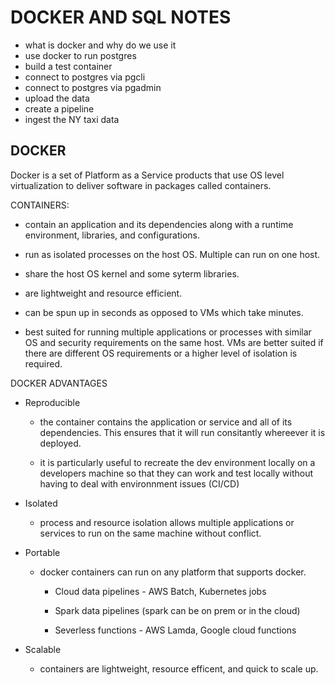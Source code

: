 # DOCKER AND SQL NOTES 
- what is docker and why do we use it 
- use docker to run postgres
- build a test container  
- connect to postgres via pgcli
- connect to postgres via pgadmin 
- upload the data 
- create a pipeline 
- ingest the NY taxi data 


## DOCKER 
Docker is a set of Platform as a Service products that use OS level virtualization to deliver software in packages called containers.

CONTAINERS:

- contain an application and its dependencies along with a runtime environment, libraries, and configurations. 

- run as isolated processes on the host OS. Multiple can run on one host. 

- share the host OS kernel and some syterm libraries. 

- are lightweight and resource efficient. 

- can be spun up in seconds as opposed to VMs which take minutes. 

- best suited for running multiple applications or processes with similar OS and 
security requirements on the same host. VMs are better suited if there are different OS requirements or a higher level of isolation is required. 

DOCKER ADVANTAGES 

- Reproducible 

    - the container contains the application or service and all of its dependencies. This ensures that it will run consitantly whereever it is deployed. 

    - it is particularly useful to recreate the dev environment locally on a developers machine so that they can work and test locally without having to deal with environnment issues (CI/CD)

- Isolated 

    - process and resource isolation allows multiple applications or services to run on the same machine without conflict. 

- Portable 

    - docker containers can run on any platform that supports docker. 

        - Cloud data pipelines - AWS Batch, Kubernetes jobs

        - Spark data pipelines (spark can be on prem or in the cloud)

        - Severless functions - AWS Lamda, Google cloud functions

- Scalable 

    - containers are lightweight, resource efficent, and quick to scale up. 


